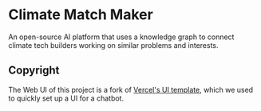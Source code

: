 # Climate Match Maker

An open-source AI platform that uses a knowledge graph to connect climate tech builders working on similar problems and interests.


## Copyright

The Web UI of this project is a fork of [Vercel's UI template](https://github.com/vercel/ai-chatbot), which we used to quickly set up a UI for a chatbot.
